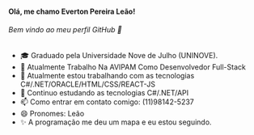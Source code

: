  ####       Olá, me chamo Everton Pereira Leão! 
 ######     Bem vindo ao meu perfil GitHub 👋
 
 
- 🎓 Graduado pela Universidade Nove de Julho (UNINOVE).
- 💼 Atualmente Trabalho Na AVIPAM Como Desenvolvedor Full-Stack
- 🧰 Atualmente estou trabalhando com as tecnologias C#/.NET/ORACLE/HTML/CSS/REACT-JS
- 📘 Continuo estudando as tecnologias C#/.NET/API
- 📫 Como entrar em contato comigo: (11)98142-5237
- 😄 Pronomes: Leão
- ✨ A programação me deu um mapa e eu estou seguindo.
